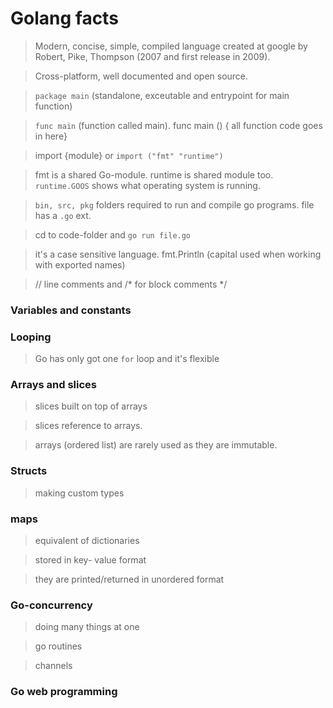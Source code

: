 # Golang facts

 > Modern, concise, simple, compiled language created at google by Robert, Pike, Thompson (2007 and first release in 2009).
 
 > Cross-platform, well documented and open source.
 
 > `package main` (standalone, exceutable and entrypoint for main function)
 
 > `func main` (function called main). func main () { all function code goes in here}
 
 > import {module} or `import ("fmt" "runtime")` 
 
 > fmt is a shared Go-module. runtime is shared module too. `runtime.GOOS` shows what operating system is running. 
 
 > `bin, src, pkg` folders required to run and compile go programs. file has a `.go` ext.
 
 > cd to code-folder and `go run file.go`
 
 > it's a case sensitive language. fmt.Println (capital used when working with exported names)
 
 > // line comments and /* for block comments */
 
 ### Variables and constants
 
 ### Looping
 
 > Go has only got one `for` loop and it's flexible
 
 ### Arrays and slices
 
 > slices built on top of arrays
 
 > slices reference to arrays.
 
 > arrays (ordered list) are rarely used as they are immutable. 
 
 ### Structs
 
 > making custom types
 
 ### maps
 
 > equivalent of dictionaries
 
 > stored in key- value format
 
 > they are printed/returned in unordered format
 
 ### Go-concurrency 
 
 > doing many things at one
 
 > go routines
 
 > channels
 
 ### Go web programming
